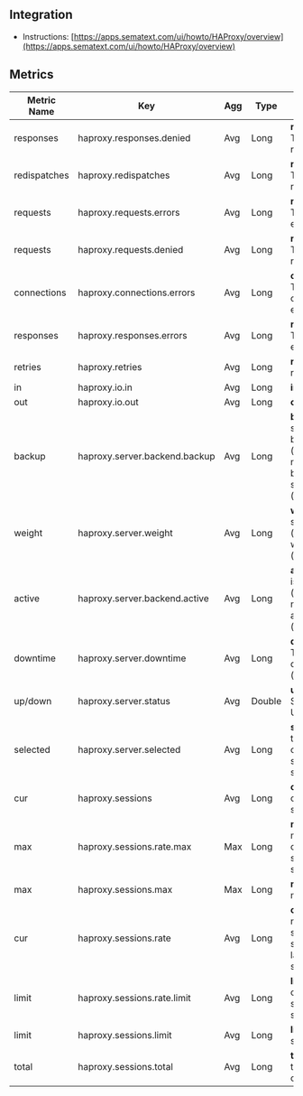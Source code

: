 ## Integration

- Instructions: [https://apps.sematext.com/ui/howto/HAProxy/overview](https://apps.sematext.com/ui/howto/HAProxy/overview)

## Metrics

Metric Name | Key | Agg | Type | Description
--- | --- | --- | --- | ---
responses | haproxy.responses.denied | Avg | Long | <b>responses</b>: The denied responses
redispatches | haproxy.redispatches | Avg | Long | <b>redispatches</b>: The redispatches
requests | haproxy.requests.errors | Avg | Long | <b>requests</b>: The request errors
requests | haproxy.requests.denied | Avg | Long | <b>requests</b>: The denied requests
connections | haproxy.connections.errors | Avg | Long | <b>connections</b>: The connection errors
responses | haproxy.responses.errors | Avg | Long | <b>responses</b>: The response errors
retries | haproxy.retries | Avg | Long | <b>retries</b>: retries
in | haproxy.io.in | Avg | Long | <b>in</b>: Bytes in
out | haproxy.io.out | Avg | Long | <b>out</b>: Bytes out
backup | haproxy.server.backend.backup | Avg | Long | <b>backup</b>: The server is backup (server), number of backup servers (backend)
weight | haproxy.server.weight | Avg | Long | <b>weight</b>: The server weight (server), total weight (backend)
active | haproxy.server.backend.active | Avg | Long | <b>active</b>: server is active (server), The number of active servers (backend)
downtime | haproxy.server.downtime | Avg | Long | <b>downtime</b>: The total downtime (seconds)
up/down | haproxy.server.status | Avg | Double | <b>up/downs</b>: Status UP/DOWN
selected | haproxy.server.selected | Avg | Long | <b>selected</b>: The total number of times a server was selected
cur | haproxy.sessions | Avg | Long | <b>cur</b>: The current sessions
max | haproxy.sessions.rate.max | Max | Long | <b>max</b>: The max number of new sessions per second
max | haproxy.sessions.max | Max | Long | <b>max</b>: The max sessions
cur | haproxy.sessions.rate | Avg | Long | <b>cur</b>: The number of sessions per second over last elapsed second
limit | haproxy.sessions.rate.limit | Avg | Long | <b>limit</b>: The limit on new sessions per second
limit | haproxy.sessions.limit | Avg | Long | <b>limit</b>: The sessions limit
total | haproxy.sessions.total | Avg | Long | <b>total</b>: The total number of sessions
